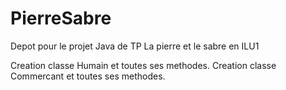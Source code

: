 # PierreSabre
Depot pour le projet Java de TP La pierre et le sabre en ILU1

Creation classe Humain et toutes ses methodes.
Creation classe Commercant et toutes ses methodes.
